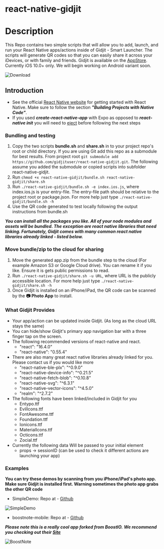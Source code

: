 # react-native-gidjit
# Description

This Repo contains two simple scripts that will allow you to add, launch, and run your React Native apps/actions inside of Gidjit - Smart Launcher.
The scripts will generate QR codes so that you can easily share it across your iDevices, or with family and friends.
Gidjit is available on the  [AppStore](https://itunes.apple.com/us/app/gidjit-smart-launcher/id1179176359?at=1001lnP4&mt=8).
Currently iOS 10.0+ only. We will begin working on Android variant soon.

![Download](https://s3-us-west-2.amazonaws.com/gidjit-public/iTunesGidjit.png)

## Introduction

* See the official [React Native website](https://facebook.github.io/react-native/docs/getting-started.html) for getting started with React Native. Make sure to follow the section ***"Building Projects with Native Code"***.
* If you used ***create-react-native-app*** with Expo as opposed to ***react-native init*** you will need to [eject]( https://github.com/react-community/create-react-native-app/blob/master/react-native-scripts/template/README.md#ejecting-from-create-react-native-app) before following the next steps


### Bundling and testing
1. Copy the two scripts **bundle.sh** and **share.sh** in to your project repo's root or child directory. If you are using Git add this repo as a submodule for best results. From project root `git submodule add https://github.com/gidjituser/react-native-gidjit.git`. The following assume you added the submodule or copied scripts into subfolder react-native-gidjit.
2. Run `chmod +x react-native-gidjit/bundle.sh react-native-gidjit/share.sh`
3. Run `./react-native-gidjit/bundle.sh -e index.ios.js`, where index.ios.js is your entry-file. The entry-file path should be relative to the project root or package.json. For more help just type `./react-native-gidjit/bundle.sh -h`
4. Use the QR code generated to test locally following the output instructions from bundle.sh

***You can install all the packages you like. All of your node modules and assets will be bundled. The exception are react native libraries that need linking. Fortunately, Gidjit comes with many common react native libraries already linked - listed below.***

### Move bundle/zip to the cloud for sharing
1. Move the generated app.zip from the bundle step to the cloud (For example Amazon S3 or Google Cloud drive). You can rename it if you like. Ensure it is gets public permissions to read.
2. Run `./react-native-gidjit/share.sh -u URL`, where URL is the publicly accessible location. For more help just type `./react-native-gidjit/share.sh -h`
3. Once Gidjit is installed on an iPhone/iPad, the QR code can be scanned by the **📷 Photo App** to install.

### What Gidjit Provides
- Your app/action can be updated inside Gidjit. (As long as the cloud URL stays the same)
- You can hide/show Gidjit's primary app navigation bar with a three finger tap on the screen.
- The following recommended versions of react-native and react.
  * "react": "16.4.0"
  * "react-native": "0.55.4"
- There are also many great react native libraries already linked for you. Please contact us if you would like more
    * "react-native-ble-plx": "^0.9.0"
    * "react-native-device-info": "^0.21.5"
    * "react-native-fetch-blob": "^0.10.8"
    * "react-native-svg": "^6.3.1"
    * "react-native-vector-icons": "^4.5.0"
    * "realm": "^2.7.2"
- The following fonts have been linked/included in Gidjit for you
	* Entypo.ttf
	* EvilIcons.ttf
	* FontAwesome.ttf
	* Foundation.ttf
	* Ionicons.ttf
	* MaterialIcons.ttf
	* Octicons.ttf
	* Zocial.ttf
- Currently the following data Will be passed to your initial element
	* props -> sessionID (can be used to check it different actions are launching your app)

### Examples
**You can try these demos by scanning from you iPhone/iPad's photo app. Make sure Gidjit is installed first. Warning sometimes the photo app grabs the other QR code**
  - SimpleDemo:
  Repo at - [Github](https://github.com/gidjituser/HelloReact)


  ![SimpleDemo](https://s3-us-west-2.amazonaws.com/gidjit-public/SimpleDemo.png)


  - boostnote-mobile:
  Repo at - [Github](https://github.com/gidjituser/boostnote-mobile)

  ***Please note this is a really cool app forked from BoostIO.***
  ***We recommend you checking out their [Site](https://boostnote.io/)***


  ![BoostNote](https://s3-us-west-2.amazonaws.com/gidjit-public/BoostNote.png)
